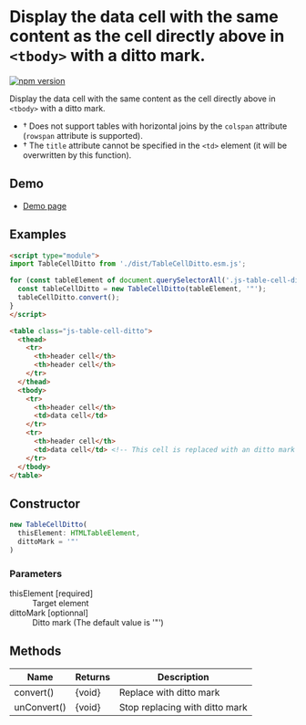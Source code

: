 # Display the data cell with the same content as the cell directly above in `<tbody>` with a ditto mark.

[![npm version](https://badge.fury.io/js/%40saekitominaga%2Fhtmltablecellelement-ditto.svg)](https://badge.fury.io/js/%40saekitominaga%2Fhtmltablecellelement-ditto)

Display the data cell with the same content as the cell directly above in `<tbody>` with a ditto mark.

- † Does not support tables with horizontal joins by the `colspan` attribute (`rowspan` attribute is supported).
- † The `title` attribute cannot be specified in the `<td>` element (it will be overwritten by this function).

## Demo

- [Demo page](https://saekitominaga.github.io/htmltablecellelement-ditto/demo.html)

## Examples

```HTML
<script type="module">
import TableCellDitto from './dist/TableCellDitto.esm.js';

for (const tableElement of document.querySelectorAll('.js-table-cell-ditto')) {
  const tableCellDitto = new TableCellDitto(tableElement, '"');
  tableCellDitto.convert();
}
</script>

<table class="js-table-cell-ditto">
  <thead>
    <tr>
      <th>header cell</th>
      <th>header cell</th>
    </tr>
  </thead>
  <tbody>
    <tr>
      <th>header cell</th>
      <td>data cell</td>
    </tr>
    <tr>
      <th>header cell</th>
      <td>data cell</td> <!-- This cell is replaced with an ditto mark -->
    </tr>
  </tbody>
</table>
```

## Constructor

```TypeScript
new TableCellDitto(
  thisElement: HTMLTableElement,
  dittoMark = '"'
)
```

### Parameters

<dl>
<dt>thisElement [required]</dt>
<dd>Target element</dd>
<dt>dittoMark [optionnal]</dt>
<dd>Ditto mark (The default value is '"')</dd>
</dl>

## Methods

| Name | Returns | Description |
|-|-|-|
| convert() | {void} | Replace with ditto mark |
| unConvert() | {void} | Stop replacing with ditto mark |
